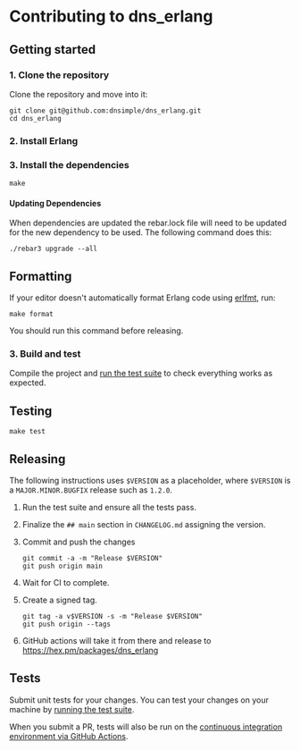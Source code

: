 # Contributing to dns_erlang

## Getting started

### 1. Clone the repository

Clone the repository and move into it:

```shell
git clone git@github.com:dnsimple/dns_erlang.git
cd dns_erlang
```

### 2. Install Erlang

### 3. Install the dependencies

```shell
make
```

#### Updating Dependencies

When dependencies are updated the rebar.lock file will need to be updated for the new dependency to be used. The following command does this:

```shell
./rebar3 upgrade --all
```

## Formatting

If your editor doesn't automatically format Erlang code using [erlfmt](https://github.com/WhatsApp/erlfmt), run:

```shell
make format
```

You should run this command before releasing.

### 3. Build and test

Compile the project and [run the test suite](#testing) to check everything works as expected.

## Testing

```shell
make test
```

## Releasing

The following instructions uses `$VERSION` as a placeholder, where `$VERSION` is a `MAJOR.MINOR.BUGFIX` release such as `1.2.0`.

1. Run the test suite and ensure all the tests pass.

2. Finalize the `## main` section in `CHANGELOG.md` assigning the version.

3. Commit and push the changes

    ```shell
    git commit -a -m "Release $VERSION"
    git push origin main
    ```

4. Wait for CI to complete.

5. Create a signed tag.

    ```shell
    git tag -a v$VERSION -s -m "Release $VERSION"
    git push origin --tags
    ```

6. GitHub actions will take it from there and release to <https://hex.pm/packages/dns_erlang>

## Tests

Submit unit tests for your changes. You can test your changes on your machine by [running the test suite](#testing).

When you submit a PR, tests will also be run on the [continuous integration environment via GitHub Actions](https://github.com/dnsimple/dnsimple-ruby/actions/workflows/ci.yml).
